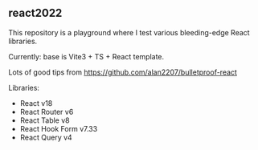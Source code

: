 ## react2022

This repository is a playground where I test various bleeding-edge React libraries.

Currently: base is Vite3 + TS + React template.

Lots of good tips from https://github.com/alan2207/bulletproof-react

Libraries:

- React v18
- React Router v6
- React Table v8
- React Hook Form v7.33
- React Query v4
